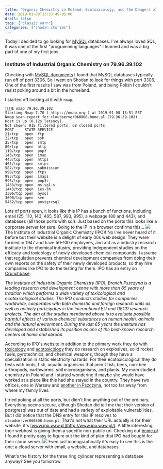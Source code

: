 ```yaml
---
title: "Organic Chemistry in Poland, Ecotoxicology, and the Dangers of Static Electricity"
date: 2019-01-08T13:33:49-05:00
draft: false
tags: ["classic yarn"]
categories: ["shodan stories"]
---
```


Today I decided to go looking for [MySQL](https://en.wikipedia.org/wiki/MySQL) databases. I've always loved SQL, it was one of the first "programming languages" I learned and was a big part of one of my first jobs.


### Institute of Industrial Organic Chemistry on 79.96.39.102
Checking with [MySQL documents](https://dev.mysql.com/doc/mysql-port-reference/en/mysql-ports-reference-tables.html) I found that MySQL databases typically run off of port 3306. So I went on Shodan to look for things with port 3306. One of the first results I saw was from Poland, and being Polish I couldn't resist poking around a bit in the homeland.

I started off looking at it with `nmap`.
```
👻🌵✨$ nmap 79.96.39.102
Starting Nmap 7.70 ( https://nmap.org ) at 2019-01-08 13:51 EST
Nmap scan report for cloudserver060808.home.pl (79.96.39.102)
Host is up (0.12s latency).
Not shown: 915 filtered ports, 68 closed ports
PORT     STATE SERVICE
21/tcp   open  ftp
22/tcp   open  ssh
25/tcp   open  smtp
80/tcp   open  http
110/tcp  open  pop3
143/tcp  open  imap
443/tcp  open  https
465/tcp  open  smtps
587/tcp  open  submission
990/tcp  open  ftps
993/tcp  open  imaps
995/tcp  open  pop3s
1433/tcp open  ms-sql-s
1443/tcp open  ies-lm
3306/tcp open  mysql
3690/tcp open  svn
5432/tcp open  postgresql
```
Lots of ports open, it looks like this IP has a bunch of functions, including email (25, 110, 143, 465, 587, 993, 995), a webpage (80 and 443), and databases (all those ports with sql). Just based on the ports this looks like a corporate server for sure. Going to the IP in a browser confirms this...
![](/images/100Days/Day5/IPO2.png)
The Institute of Industrial Organic Chemistry (IPO)! No I've never heard of it before but their website is a delight of early 00s web design. They were formed in 1947 and have 50-100 employees, and act as a industry research institute to the chemical industry, providing independent studies on the efficacy and toxicology of newly developed chemical compounds. I assume that regulation prevents chemical development companies from doing their own reports on the safety of their newly developed products, so they hire companies like IPO to do the testing for them. IPO has an entry on [Crunchbase](https://www.crunchbase.com/organization/institute-of-industrial-organic-chemistry#section-overview):


_The Institute of Industrial Organic Chemistry (IPO), Branch Pszczyna is a leading research and development centre with more than 65 years of tradition which performs a wide variety of toxicological and ecotoxicological studies. The IPO conducts studies for companies worldwide, cooperates with both domestic and foreign research units as well as actively participates in the international EU and OECD research projects. The aim of the studies mentioned above is to evaluate possible harmful effects of various chemical substances on human health, animals and the natural environment. During the last 65 years the Institute has developed and established its position as one of the best-known research centers at home and abroad._

According to [IPO's website](http://www.ipo.waw.pl/ENG//) in addition to the primary work they do with [toxicology](https://en.wikipedia.org/wiki/Toxicology) and [ecotoxicology](https://en.wikipedia.org/wiki/Ecotoxicology) they do research on explosives, solid rocket fuels, pyrotechnics, and chemical weapons, though they have a specialization in static electricity hazards! For their ecotoxicological they do tests with birds, fish, aquatic organisms that aren't fish, bees, non-bee arthropods, earthworms, soil microorganisms, and plants. My mom studied chemistry in Poland and I started wondering if maybe she would have worked at a place like this had she stayed in the country. They have two offices, one in Warsaw and [another in Pszczyna](http://www.ipo-pszczyna.pl/pl/index), not too far away from where my family lives.

I tried poking at all the ports, but didn't find anything out of the ordinary. Everything seems secure, although Shodan did tell me that their version of postgresql was out of date and had a variety of exploitable vulnerabilities. But I did notice that the DNS entry for this IP resolves to `cloudserver060808.home.pl`. That's not what their URL actually is for their website, it's [www.ipo.waw.pl](http://www.ipo.waw.pl/). A little interesting, their webhost is giving them a specific non-public url. Checking out [home.pl](https://www.united-internet.de/en/newsroom/press-releases/press-releases-detail/news/united-internet-acquires-polish-webhosting-market-leader-homepl-and-considers-ipo-in-applications-s.html) I found it pretty easy to figure out the kind of plan that IPO had bought for their cloud server.
![](/images/100Days/Day5/TheHost.png)
Even just iconographically it's easy to see this is the one: a cloud server with email, a website, and databases.


What's the history for the three ring cylinder representing a database anyway? See you tomorrow.
